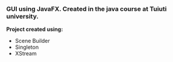 

<h3>GUI using JavaFX. Created in the java course at Tuiuti university.</h3>

<p><b>Project created using:</b></p>
<ul>
<li>Scene Builder</li>
<li>Singleton</li>
<li>XStream</li>
</ul

